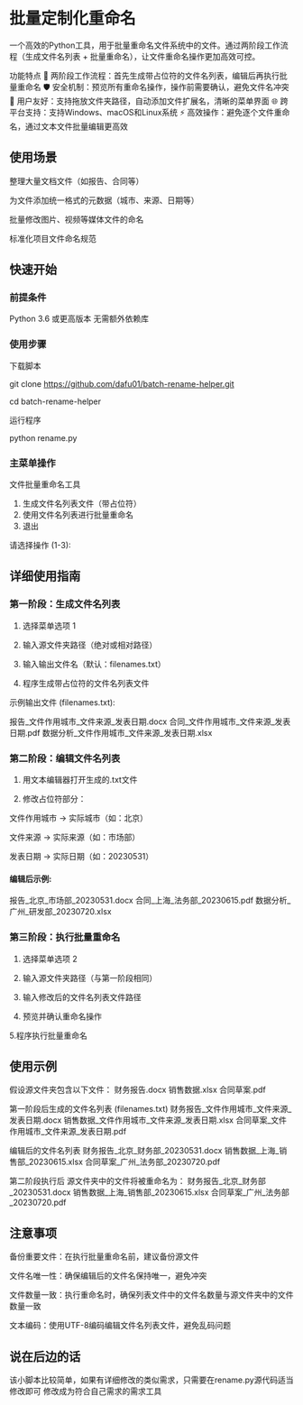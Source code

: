 # 批量定制化重命名
一个高效的Python工具，用于批量重命名文件系统中的文件。通过两阶段工作流程（生成文件名列表 + 批量重命名），让文件重命名操作更加高效可控。

功能特点
📝 两阶段工作流程：首先生成带占位符的文件名列表，编辑后再执行批量重命名
🛡️ 安全机制：预览所有重命名操作，操作前需要确认，避免文件名冲突
🧩 用户友好：支持拖放文件夹路径，自动添加文件扩展名，清晰的菜单界面
🌐 跨平台支持：支持Windows、macOS和Linux系统
⚡ 高效操作：避免逐个文件重命名，通过文本文件批量编辑更高效

## 使用场景
整理大量文档文件（如报告、合同等）

为文件添加统一格式的元数据（城市、来源、日期等）

批量修改图片、视频等媒体文件的命名

标准化项目文件命名规范

## 快速开始

### 前提条件
Python 3.6 或更高版本
无需额外依赖库

### 使用步骤

下载脚本

git clone https://github.com/dafu01/batch-rename-helper.git

cd batch-rename-helper

运行程序

python rename.py

### 主菜单操作


文件批量重命名工具                      

1. 生成文件名列表文件（带占位符）
2. 使用文件名列表进行批量重命名
3. 退出

请选择操作 (1-3): 

## 详细使用指南

### 第一阶段：生成文件名列表
1. 选择菜单选项 1

2. 输入源文件夹路径（绝对或相对路径）

3. 输入输出文件名（默认：filenames.txt）

4. 程序生成带占位符的文件名列表文件

示例输出文件 (filenames.txt):

报告_文件作用城市_文件来源_发表日期.docx
合同_文件作用城市_文件来源_发表日期.pdf
数据分析_文件作用城市_文件来源_发表日期.xlsx

### 第二阶段：编辑文件名列表
1. 用文本编辑器打开生成的.txt文件

2. 修改占位符部分：

文件作用城市 → 实际城市（如：北京）

文件来源 → 实际来源（如：市场部）

发表日期 → 实际日期（如：20230531）

#### 编辑后示例:

报告_北京_市场部_20230531.docx
合同_上海_法务部_20230615.pdf
数据分析_广州_研发部_20230720.xlsx

### 第三阶段：执行批量重命名
1. 选择菜单选项 2

2. 输入源文件夹路径（与第一阶段相同）

3. 输入修改后的文件名列表文件路径

4. 预览并确认重命名操作

5.程序执行批量重命名

## 使用示例
假设源文件夹包含以下文件：
财务报告.docx
销售数据.xlsx
合同草案.pdf

第一阶段后生成的文件名列表 (filenames.txt)
财务报告_文件作用城市_文件来源_发表日期.docx
销售数据_文件作用城市_文件来源_发表日期.xlsx
合同草案_文件作用城市_文件来源_发表日期.pdf

编辑后的文件名列表
财务报告_北京_财务部_20230531.docx
销售数据_上海_销售部_20230615.xlsx
合同草案_广州_法务部_20230720.pdf

第二阶段执行后
源文件夹中的文件将被重命名为：
财务报告_北京_财务部_20230531.docx
销售数据_上海_销售部_20230615.xlsx
合同草案_广州_法务部_20230720.pdf

## 注意事项
备份重要文件：在执行批量重命名前，建议备份源文件

文件名唯一性：确保编辑后的文件名保持唯一，避免冲突

文件数量一致：执行重命名时，确保列表文件中的文件名数量与源文件夹中的文件数量一致

文本编码：使用UTF-8编码编辑文件名列表文件，避免乱码问题

## 说在后边的话
该小脚本比较简单，如果有详细修改的类似需求，只需要在rename.py源代码适当修改即可
修改成为符合自己需求的需求工具
